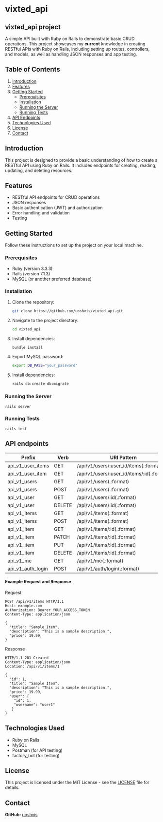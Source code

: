 # vixted_api

<!-- Project Title -->
## vixted_api project

<!-- Project Description -->
A simple API built with Ruby on Rails to demonstrate basic CRUD operations. This project showcases my **current** knowledge in creating RESTful APIs with Ruby on Rails, including setting up routes, controllers, and models, as well as handling JSON responses and app testing.

## Table of Contents

1. [Introduction](#introduction)
2. [Features](#features)
3. [Getting Started](#getting-started)
   - [Prerequisites](#prerequisites)
   - [Installation](#installation)
   - [Running the Server](#running-the-server)
   - [Running Tests](#running-tests)
4. [API Endpoints](#api-endpoints)
5. [Technologies Used](#technologies-used)
7. [License](#license)
8. [Contact](#contact)

<!-- Introduction to the Project -->
## Introduction

This project is designed to provide a basic understanding of how to create a RESTful API using Ruby on Rails. It includes endpoints for creating, reading, updating, and deleting resources.

<!-- Features of the Project -->
## Features

- RESTful API endpoints for CRUD operations
- JSON responses
- Basic authentication (JWT) and authorization
- Error handling and validation
- Testing

<!-- Getting Started Section -->
## Getting Started

Follow these instructions to set up the project on your local machine.

### Prerequisites

- Ruby (version 3.3.3)
- Rails (version 7.1.3)
- MySQL (or another preferred database)

### Installation

1. Clone the repository:
   ```bash
   git clone https://github.com/uoshvis/vixted_api.git

2. Navigate to the project directory:
   ```bash
   cd vixted_api

3. Install dependencies:
    ```bash
   bundle install

4. Export MySQL password:
    ```bash
   export DB_PASS="your_password"

5. Install dependencies:
    ```bash
   rails db:create db:migrate

### Running the Server

```
rails server
```

### Running Tests

```
rails test
```

## API endpoints

| Prefix               | Verb   | URI Pattern                                 | Controller#Action       |
|----------------------|--------|---------------------------------------------|-------------------------|
| api_v1_user_items    | GET    | /api/v1/users/:user_id/items(.:format)      | api/v1/items#index      |
| api_v1_user_item     | GET    | /api/v1/users/:user_id/items/:id(.:format)  | api/v1/items#show       |
| api_v1_users         | GET    | /api/v1/users(.:format)                     | api/v1/users#index      |
| api_v1_users         | POST   | /api/v1/users(.:format)                     | api/v1/users#create     |
| api_v1_user          | GET    | /api/v1/users/:id(.:format)                 | api/v1/users#show       |
| api_v1_user          | DELETE | /api/v1/users/:id(.:format)                 | api/v1/users#destroy    |
| api_v1_items         | GET    | /api/v1/items(.:format)                     | api/v1/items#index      |
| api_v1_items         | POST   | /api/v1/items(.:format)                     | api/v1/items#create     |
| api_v1_item          | GET    | /api/v1/items/:id(.:format)                 | api/v1/items#show       |
| api_v1_item          | PATCH  | /api/v1/items/:id(.:format)                 | api/v1/items#update     |
| api_v1_item          | PUT    | /api/v1/items/:id(.:format)                 | api/v1/items#update     |
| api_v1_item          | DELETE | /api/v1/items/:id(.:format)                 | api/v1/items#destroy    |
| api_v1_me            | GET    | /api/v1/me(.:format)                        | api/v1/users#me         |
| api_v1_auth_login    | POST   | /api/v1/auth/login(.:format)                | api/v1/auth#login       |

#### Example Request and Response
Request

```
POST /api/v1/items HTTP/1.1
Host: example.com
Authorization: Bearer YOUR_ACCESS_TOKEN
Content-Type: application/json

{
  "title": "Sample Item",
  "description": "This is a sample description.",
  "price": 19.99,
}
```
Response 

```
HTTP/1.1 201 Created
Content-Type: application/json
Location: /api/v1/items/1

{
  "id": 1,
  "title": "Sample Item",
  "description": "This is a sample description.",
  "price": 19.99,
  "user": {
    "id": 1,
    "username": "user1"
   }
}
```

## Technologies Used

* Ruby on Rails
* MySQL
* Postman (for API testing)
* factory_bot (for testing)

## License

This project is licensed under the MIT License - see the [LICENSE](LICENSE) file for details.

## Contact

**GitHub:** [uoshvis](https://github.com/uoshvis)